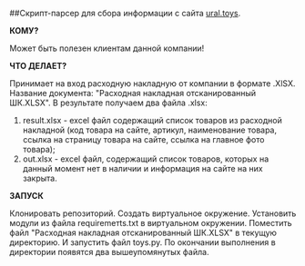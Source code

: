 ##Скрипт-парсер для сбора информации с сайта [ural.toys](https://ural.toys).

**КОМУ?**

Может быть полезен клиентам данной компании!

**ЧТО ДЕЛАЕТ?**

Принимает на вход расходную накладную от компании в формате .XlSX. Название документа: "Расходная накладная отсканированный ШК.XLSX". В результате получаем два файла .xlsx: 
1. result.xlsx - excel файл содержащий список товаров из расходной накладной (код товара на сайте, артикул, наименование товара, ссылка на страницу товара на сайте, ссылка на главное фото товара); 
2. out.xlsx - excel файл, содержащий список товаров, которых на данный момент нет в наличии и информация на сайте на них закрыта.

**ЗАПУСК**

Клонировать репозиторий. Создать виртуальное окружение. Установить модули из файла requiremeтts.txt в виртуальном окружении. Поместить файл "Расходная накладная отсканированный ШК.XLSX" в текущую директорию. И запустить файл toys.py. По окончании выполнения в директории появятся два вышеупомянутых файла.